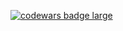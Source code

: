 <div>
  
  <a target="_blank" href="https://www.codewars.com/users/%E3%85%A4%E3%85%A4%E3%85%A4%E3%85%A4%E3%85%A4%E3%85%A4%E3%85%A4%E3%85%A4%E3%85%A4"><img src="https://www.codewars.com/users/%E3%85%A4%E3%85%A4%E3%85%A4%E3%85%A4%E3%85%A4%E3%85%A4%E3%85%A4%E3%85%A4%E3%85%A4/badges/large" alt="codewars badge large" /></a>
</div>
